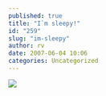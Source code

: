 ```yaml
---
published: true
title: "I`m sleepy!"
id: "259"
slug: "im-sleepy"
author: rv
date: 2007-06-04 10:06
categories: Uncategorized
---
```

<p class="mobile-photo"><a href="https://photos1.blogger.com/x/blogger2/2435/1927/1600/z/381968/TS2B0231-707431.jpg"><img src="https://photos1.blogger.com/x/blogger2/2435/1927/320/z/127080/TS2B0231-707431.jpg"></a></p>